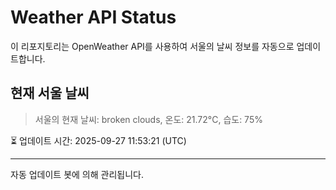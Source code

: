 
# Weather API Status

이 리포지토리는 OpenWeather API를 사용하여 서울의 날씨 정보를 자동으로 업데이트합니다.

## 현재 서울 날씨
> 서울의 현재 날씨: broken clouds, 온도: 21.72°C, 습도: 75%

⏳ 업데이트 시간: 2025-09-27 11:53:21 (UTC)

---
자동 업데이트 봇에 의해 관리됩니다.
